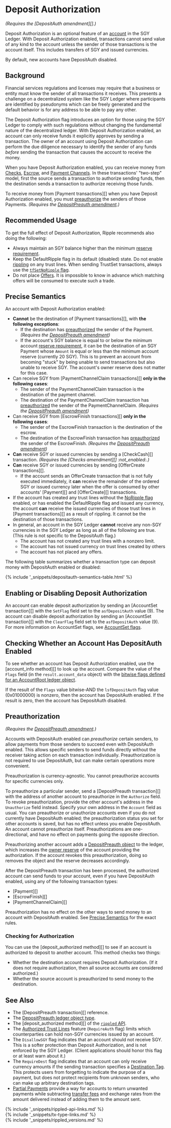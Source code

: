 # Deposit Authorization

_(Requires the [DepositAuth amendment][].)_

Deposit Authorization is an optional feature of an [account](accounts.html) in the SGY Ledger. With Deposit Authorization enabled, transactions cannot send value of any kind to the account unless the sender of those transactions is the account itself. This includes transfers of SGY and issued currencies.

By default, new accounts have DepositAuth disabled.

## Background

Financial services regulations and licenses may require that a business or entity must know the sender of all transactions it receives. This presents a challenge on a decentralized system like the SGY Ledger where participants are identified by pseudonyms which can be freely generated and the default behavior is for any address to be able to pay any other.

The Deposit Authorization flag introduces an option for those using the SGY Ledger to comply with such regulations without changing the fundamental nature of the decentralized ledger. With Deposit Authorization enabled, an account can only receive funds it explicitly approves by sending a transaction. The owner of an account using Deposit Authorization can perform the due diligence necessary to identify the sender of any funds _before_ sending the transaction that causes the account to receive the money.

When you have Deposit Authorization enabled, you can receive money from [Checks](known-amendments.html#checks), [Escrow](escrow.html), and [Payment Channels](known-amendments.html#paychan). In these transactions' "two-step" model, first the source sends a transaction to authorize sending funds, then the destination sends a transaction to authorize receiving those funds.

To receive money from [Payment transactions][] when you have Deposit Authorization enabled, you must [preauthorize](#preauthorization) the senders of those Payments. _(Requires the [DepositPreauth amendment][].)_

## Recommended Usage

To get the full effect of Deposit Authorization, Ripple recommends also doing the following:

- Always maintain an SGY balance higher than the minimum [reserve requirement](reserves.html).
- Keep the DefaultRipple flag in its default (disabled) state. Do not enable [rippling](rippling.html) on any trust lines. When sending TrustSet transactions, always use the [`tfSetNoRipple` flag](trustset.html).
- Do not place [Offers](offercreate.html). It is impossible to know in advance which matching offers will be consumed to execute such a trade.

## Precise Semantics

An account with Deposit Authorization enabled:

- **Cannot** be the destination of [Payment transactions][], with **the following exceptions**:
    - If the destination has [preauthorized](#preauthorization) the sender of the Payment. _(Requires the [DepositPreauth amendment][])_
    - If the account's SGY balance is equal to or below the minimum account [reserve requirement](reserves.html), it can be the destination of an SGY Payment whose `Amount` is equal or less than the minimum account reserve (currently 20 SGY). This is to prevent an account from becoming "stuck" by being unable to send transactions but also unable to receive SGY. The account's owner reserve does not matter for this case.
- Can receive SGY from [PaymentChannelClaim transactions][] **only in the following cases**:
    - The sender of the PaymentChannelClaim transaction is the destination of the payment channel.
    - The destination of the PaymentChannelClaim transaction has [preauthorized](#preauthorization) the sender of the PaymentChannelClaim. _(Requires the [DepositPreauth amendment][])_
- Can receive SGY from [EscrowFinish transactions][] **only in the following cases**:
    - The sender of the EscrowFinish transaction is the destination of the escrow.
    - The destination of the EscrowFinish transaction has [preauthorized](#preauthorization) the sender of the EscrowFinish. _(Requires the [DepositPreauth amendment][])_
- **Can** receive SGY or issued currencies by sending a [CheckCash][] transaction. _(Requires the [Checks amendment][] :not_enabled:.)_
- **Can** receive SGY or issued currencies by sending [OfferCreate transactions][].
    - If the account sends an OfferCreate transaction that is not fully executed immediately, it **can** receive the remainder of the ordered SGY or issued currency later when the offer is consumed by other accounts' [Payment][] and [OfferCreate][] transactions.
- If the account has created any trust lines without the [NoRipple flag](rippling.html) enabled, or has enabled the DefaultRipple flag and issued any currency, the account **can** receive the issued currencies of those trust lines in [Payment transactions][] as a result of rippling. It cannot be the destination of those transactions.
- In general, an account in the SGY Ledger **cannot** receive any non-SGY currencies in the SGY Ledger as long as all of the following are true. (This rule is not specific to the DepositAuth flag.)
    - The account has not created any trust lines with a nonzero limit.
    - The account has not issued currency on trust lines created by others
    - The account has not placed any offers.

The following table summarizes whether a transaction type can deposit money with DepositAuth enabled or disabled:

{% include '_snippets/depositauth-semantics-table.html' %}
<!--{#_ #}-->


## Enabling or Disabling Deposit Authorization

An account can enable deposit authorization by sending an [AccountSet transaction][] with the `SetFlag` field set to the `asfDepositAuth` value (9). The account can disable deposit authorization by sending an [AccountSet transaction][] with the `ClearFlag` field set to the `asfDepositAuth` value (9). For more information on AccountSet flags, see [AccountSet flags](accountset.html).

## Checking Whether an Account Has DepositAuth Enabled

To see whether an account has Deposit Authorization enabled, use the [account_info method][] to look up the account. Compare the value of the `Flags` field (in the `result.account_data` object) with the [bitwise flags defined for an AccountRoot ledger object](accountroot.html).

If the result of the `Flags` value bitwise-AND the `lsfDepositAuth` flag value (0x01000000) is nonzero, then the account has DepositAuth enabled. If the result is zero, then the account has DepositAuth disabled.

## Preauthorization

_(Requires the [DepositPreauth amendment][].)_

Accounts with DepositAuth enabled can _preauthorize_ certain senders, to allow payments from those senders to succeed even with DepositAuth enabled. This allows specific senders to send funds directly without the receiver taking action on each transaction individually. Preauthorization is not required to use DepositAuth, but can make certain operations more convenient.

Preauthorization is currency-agnostic. You cannot preauthorize accounts for specific currencies only.

To preauthorize a particular sender, send a [DepositPreauth transaction][] with the address of another account to preauthorize in the `Authorize` field. To revoke preauthorization, provide the other account's address in the `Unauthorize` field instead. Specify your own address in the `Account` field as usual. You can preauthorize or unauthorize accounts even if you do not currently have DepositAuth enabled; the preauthorization status you set for other accounts is saved, but has no effect unless you enable DepositAuth. An account cannot preauthorize itself. Preauthorizations are one-directional, and have no effect on payments going the opposite direction.

Preauthorizing another account adds a [DepositPreauth object](depositpreauth-object.html) to the ledger, which increases the [owner reserve](reserves.html#owner-reserves) of the account providing the authorization. If the account revokes this preauthorization, doing so removes the object and the reserve decreases accordingly.

After the DepositPreauth transaction has been processed, the authorized account can send funds to your account, even if you have DepositAuth enabled, using any of the following transaction types:

- [Payment][]
- [EscrowFinish][]
- [PaymentChannelClaim][]

Preauthorization has no effect on the other ways to send money to an account with DepositAuth enabled. See [Precise Semantics](#precise-semantics) for the exact rules.

### Checking for Authorization

You can use the [deposit_authorized method][] to see if an account is authorized to deposit to another account. This method checks two things:

- Whether the destination account requires Deposit Authorization. (If it does not require authorization, then all source accounts are considered authorized.)
- Whether the source account is preauthorized to send money to the destination.


## See Also

- The [DepositPreauth transaction][] reference.
- The [DepositPreauth ledger object type](depositpreauth-object.html).
- The [deposit_authorized method][] of the [`rippled` API](rippled-api.html).
- The [Authorized Trust Lines](authorized-trust-lines.html) feature (`RequireAuth` flag) limits which counterparties can hold non-SGY currencies issued by an account.
- The `DisallowSGY` flag indicates that an account should not receive SGY. This is a softer protection than Deposit Authorization, and is not enforced by the SGY Ledger. (Client applications should honor this flag or at least warn about it.)
- The `RequireDest` flag indicates that an account can only receive currency amounts if the sending transaction specifies a [Destination Tag](become-an-xrp-ledger-gateway.html#source-and-destination-tags). This protects users from forgetting to indicate the purpose of a payment, but does not protect recipients from unknown senders, who can make up arbitrary destination tags.
- [Partial Payments](partial-payments.html) provide a way for accounts to return unwanted payments while subtracting [transfer fees](transfer-fees.html) and exchange rates from the amount delivered instead of adding them to the amount sent.
<!--{# TODO: Add link to "check for authorization" tutorial DOC-1684 #}-->

<!--{# common link defs #}-->
[DepositPreauth amendment]: known-amendments.html#depositpreauth
{% include '_snippets/rippled-api-links.md' %}			
{% include '_snippets/tx-type-links.md' %}			
{% include '_snippets/rippled_versions.md' %}
